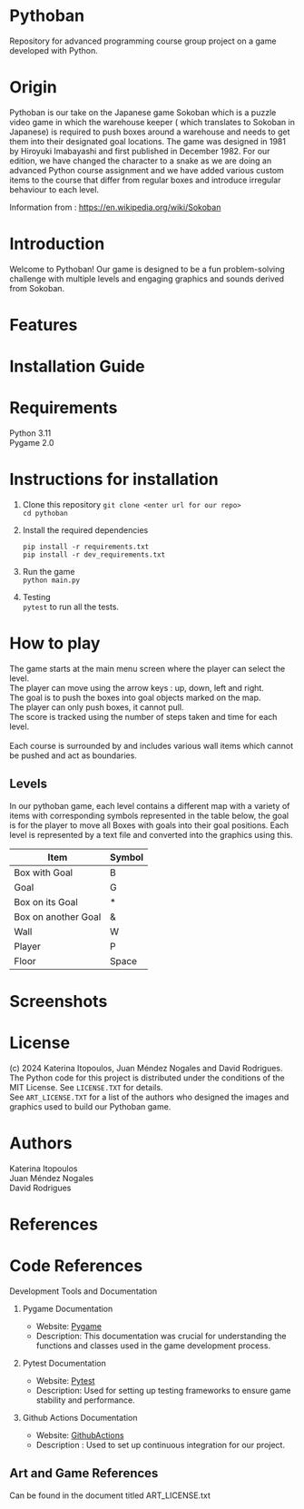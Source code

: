 # Pythoban

Repository for advanced programming course group project on a game developed with Python.

# Origin

Pythoban is our take on the Japanese game Sokoban which is a puzzle video game in which the warehouse keeper ( which translates to Sokoban in Japanese) is required to push boxes around a warehouse and needs to get them into their designated goal locations. The game was designed in 1981 by Hiroyuki Imabayashi and first published in December 1982. For our edition, we have changed the character to a snake as we are doing an advanced Python course assignment and we have added various custom items to the course that differ from regular boxes and introduce irregular behaviour to each level.

Information from : https://en.wikipedia.org/wiki/Sokoban

# Introduction

Welcome to Pythoban! Our game is designed to be a fun problem-solving challenge with multiple levels and engaging graphics and sounds derived from Sokoban.

# Features

# Installation Guide

# Requirements

Python 3.11 <br>
Pygame 2.0

# Instructions for installation

1. Clone this repository <be>
   `git clone <enter url for our repo>` <br>
   `cd pythoban` <br>
2. Install the required dependencies <br>

   `pip install -r requirements.txt ` <br>
   `pip install -r dev_requirements.txt `<br>

3. Run the game <br>
   `python main.py` <br>
4. Testing <br>
   `pytest` to run all the tests. <br>

# How to play

The game starts at the main menu screen where the player can select the level. <br>
The player can move using the arrow keys : up, down, left and right. <br>
The goal is to push the boxes into goal objects marked on the map. <br>
The player can only push boxes, it cannot pull. <br>
The score is tracked using the number of steps taken and time for each level. <br> <br>
Each course is surrounded by and includes various wall items which cannot be pushed and act as boundaries. <br>


## Levels

In our pythoban game, each level contains a different map with a variety of items with corresponding symbols represented in the table below, the goal is for the player to move all Boxes with goals into their goal positions. Each level is represented by a text file and converted into the graphics using this.

| Item                | Symbol |
| ------------------- | ------ |
| Box with Goal       | B      |
| Goal                | G      |
| Box on its Goal     | \*     |
| Box on another Goal | &      |
| Wall                | W      |
| Player              | P      |
| Floor               | Space  |

# Screenshots

# License

(c) 2024 Katerina Itopoulos, Juan Méndez Nogales and David Rodrigues. <br>
The Python code for this project is distributed under the conditions of the MIT License. See `LICENSE.TXT` for details. <br>
See `ART_LICENSE.TXT` for a list of the authors who designed the images and graphics used to build our Pythoban game.

# Authors

Katerina Itopoulos <br>
Juan Méndez Nogales <br>
David Rodrigues <br>

# References

# Code References

Development Tools and Documentation

1. Pygame Documentation
   - Website: [Pygame](https://www.pygame.org/docs/)
   - Description: This documentation was crucial for understanding the functions and classes used in the game development process.

2. Pytest Documentation
   - Website: [Pytest](https://docs.pytest.org/)
   - Description: Used for setting up testing frameworks to ensure game stability and performance.
  
3. Github Actions Documentation
   - Website: [GithubActions](https://docs.github.com/en/actions)
   - Description : Used to set up continuous integration for our project.


## Art and Game References

Can be found in the document titled ART_LICENSE.txt

